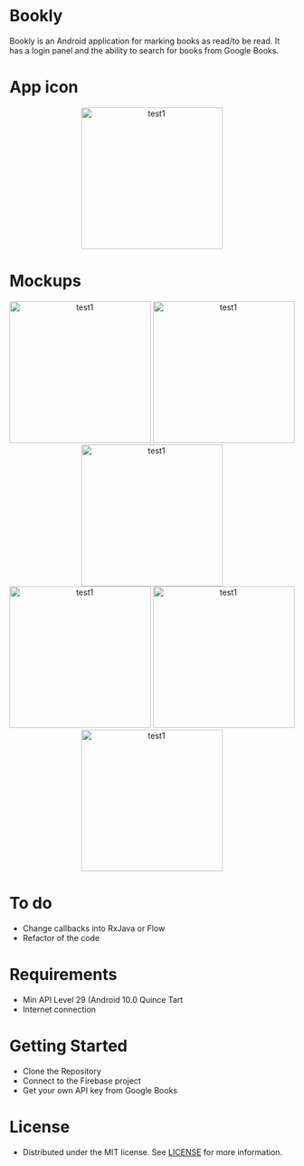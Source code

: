 # Bookly

Bookly is an Android application for marking books as read/to be read. It has a login panel and the ability to search for books from Google Books.

# App icon 

<p align="center">
  <img width="250" alt="test1" src="https://github.com/glitterylungs/Bookly/assets/72377506/7521f98d-ff49-4d20-a11c-c135242cb0e3">
</p>


# Mockups
<p align="center">
  <img width="250" alt="test1" src="https://github.com/glitterylungs/Bookly/assets/72377506/be8fedbb-1c1f-4dab-9d47-8fc3965d8044">
  <img width="250" alt="test1" src="https://github.com/glitterylungs/Bookly/assets/72377506/d434ca4e-1670-461d-a456-6494ec99e7d1">
  <img width="250" alt="test1" src="https://github.com/glitterylungs/Bookly/assets/72377506/61cd5466-cb31-4b80-a03b-52a10d6213f9">
  <br>
  <img width="250" alt="test1" src="https://github.com/glitterylungs/Bookly/assets/72377506/2cb0e2da-02c8-4fe2-b5d3-d69d45b7e134">
  <img width="250" alt="test1" src="https://github.com/glitterylungs/Bookly/assets/72377506/54ecfbfd-91cb-42cf-8eb9-7dde4789a3f3">
  <img width="250" alt="test1" src="https://github.com/glitterylungs/Bookly/assets/72377506/19fc54ce-989f-4940-a80e-122f32ddb764">
</p>

# To do

* Change callbacks into RxJava or Flow
* Refactor of the code

# Requirements

* Min API Level 29 (Android 10.0 Quince Tart
* Internet connection

# Getting Started

* Clone the Repository
* Connect to the Firebase project
* Get your own API key from Google Books

# License

* Distributed under the MIT license. See [LICENSE](https://github.com/glitterylungs/Bookly/blob/master/LICENSE) for more information.
